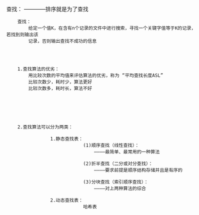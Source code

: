 查找：
————排序就是为了查找


		查找：
			给定一个值K，在含有n个记录的文件中进行搜索，寻找一个关键字值等于K的记录，若找到则输出该
			记录，否则输出查找不成功的信息




		1.查找算法的优劣：
			用比较次数的平均值来评估算法的优劣，称为 “平均查找长度ASL”
			比较次数少，耗时少，算法更好
			比较次数多，耗时长，算法不好






		2.查找算法可以分为两类：

					1.静态查找表：
								(1)顺序查找（线性查找）：
									————最简单、最常用的一种算法

								(2)折半查找（二分或对分查找）：
									————要求前提是顺序结构存储并且是有序的

								(3)分块查找（索引顺序查找）：
									————对上两种算法的综合

					2.动态查找表：
								哈希表